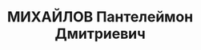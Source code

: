 ---
title: МИХАЙЛОВ Пантелеймон Дмитриевич
description: Род. в 1899, Ярославская обл., г. Юрьев-Польский.
---